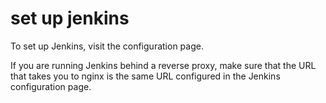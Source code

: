 # set up jenkins

To set up Jenkins, visit the configuration page.

If you are running Jenkins behind a reverse proxy,
make sure that the URL that takes you to nginx
is the same URL configured in the Jenkins 
configuration page.

